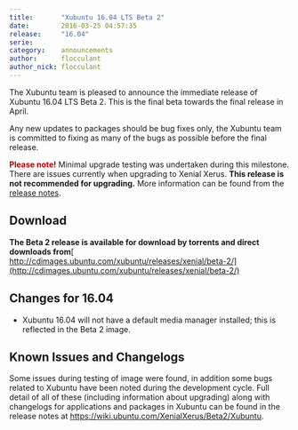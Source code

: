 ```yaml
---
title:       "Xubuntu 16.04 LTS Beta 2"
date:        2016-03-25 04:57:35
release:     "16.04"
serie:       
category:    announcements
author:      flocculant
author_nick: flocculant
---
```


The Xubuntu team is pleased to announce the immediate release of Xubuntu 16.04 LTS Beta 2. This is the final beta towards the final release in April.

Any new updates to packages should be bug fixes only, the Xubuntu team is committed to fixing as many of the bugs as possible before the final release.

**<span style="color: rgba( 180, 0, 0, 1 );">Please note!</span>** Minimal upgrade testing was undertaken during this milestone. There are issues currently when upgrading to Xenial Xerus. **This release is not recommended for upgrading.** More information can be found from the [release notes](https://wiki.ubuntu.com/XenialXerus/Beta2/Xubuntu).

Download
--------

**The Beta 2 release is available for download by torrents and direct downloads from**[ http://cdimages.ubuntu.com/xubuntu/releases/xenial/beta-2/](http://cdimages.ubuntu.com/xubuntu/releases/xenial/beta-2/)

Changes for 16.04
-----------------

- Xubuntu 16.04 will not have a default media manager installed; this is reflected in the Beta 2 image.

Known Issues and Changelogs
---------------------------

Some issues during testing of image were found, in addition some bugs related to Xubuntu have been noted during the development cycle. Full detail of all of these (including information about upgrading) along with changelogs for applications and packages in Xubuntu can be found in the release notes at <https://wiki.ubuntu.com/XenialXerus/Beta2/Xubuntu>.
